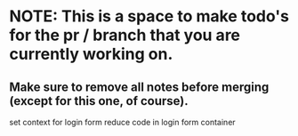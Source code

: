 # NOTE: This is a space to make todo's for the pr / branch that you are currently working on. 
Make sure to remove all notes before merging (except for this one, of course).
----------------------------------------------------------------------------------------------------
set context for login form
reduce code in login form container
